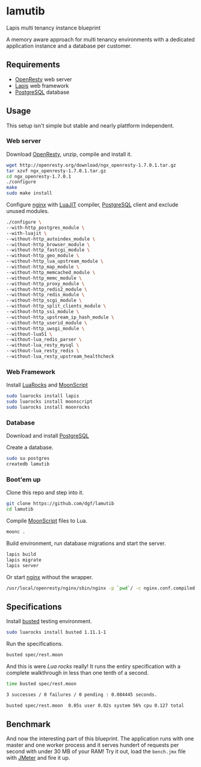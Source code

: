 # lamutib

Lapis multi tenancy instance blueprint

A memory aware approach for multi tenancy environments with a dedicated application instance and a database per customer.

## Requirements

 * [OpenResty][resty] web server
 * [Lapis][lapis] web framework
 * [PostgreSQL][postgres] database

## Usage

This setup isn't simple but stable and nearly plattform independent.

### Web server

Download [OpenResty][resty], unzip, compile and install it.
```sh
wget http://openresty.org/download/ngx_openresty-1.7.0.1.tar.gz
tar xzvf ngx_openresty-1.7.0.1.tar.gz
cd ngx_openresty-1.7.0.1
./configure
make
sudo make install
```

Configure [nginx][nginx] with [LuaJIT][luajit] compiler, [PostgreSQL][postgres] client and exclude unused modules.
```sh
./configure \
--with-http_postgres_module \
--with-luajit \
--without-http_autoindex_module \
--without-http_browser_module \
--without-http_fastcgi_module \
--without-http_geo_module \
--without-http_lua_upstream_module \
--without-http_map_module \
--without-http_memcached_module \
--without-http_memc_module \
--without-http_proxy_module \
--without-http_redis2_module \
--without-http_redis_module \
--without-http_scgi_module \
--without-http_split_clients_module \
--without-http_ssi_module \
--without-http_upstream_ip_hash_module \
--without-http_userid_module \
--without-http_uwsgi_module \
--without-lua51 \
--without-lua_redis_parser \
--without-lua_resty_mysql \
--without-lua_resty_redis \
--without-lua_resty_upstream_healthcheck
```

### Web Framework

Install [LuaRocks][luarocks] and [MoonScript][moon]
```sh
sudo luarocks install lapis
sudo luarocks install moonscript
sudo luarocks install moonrocks
```

### Database

Download and install [PostgreSQL][postgres]

Create a database.
```sh
sudo su postgres
createdb lamutib
```

### Boot'em up

Clone this repo and step into it.
```sh
git clone https://github.com/dgf/lamutib
cd lamutib
```

Compile [MoonScript][moon] files to Lua.
```sh
moonc .
```

Build environment, run database migrations and start the server.
```sh
lapis build
lapis migrate
lapis server
```

Or start [nginx][nginx] without the wrapper.
```sh
/usr/local/openresty/nginx/sbin/nginx -p `pwd`/ -c nginx.conf.compiled
```

## Specifications

Install [busted][busted] testing environment.
```sh
sudo luarocks install busted 1.11.1-1
```

Run the specifications.
```sh
busted spec/rest.moon
```

And this is were *Lua rocks* really! It runs the entiry specification
with a complete walkthrough in less than one tenth of a second.
```sh
time busted spec/rest.moon

3 successes / 0 failures / 0 pending : 0.084445 seconds.

busted spec/rest.moon  0.05s user 0.02s system 56% cpu 0.127 total
```

## Benchmark

And now the interesting part of this blueprint.
The application runs with one master and one worker process and it
serves hundert of requests per second with under 30 MB of your RAM!
Try it out, load the `bench.jmx` file with [JMeter][jmeter] and fire it up.

 [busted]: http://olivinelabs.com/busted/
 [jmeter]: https://jmeter.apache.org/
 [lamutib]: https://github.com/dgf/lamutib
 [lapis]: http://leafo.net/lapis/
 [lua]: http://www.lua.org/
 [luajit]: http://luajit.org/
 [luarocks]: http://luarocks.org/
 [moon]: http://moonscript.org/
 [nginx]: http://wiki.nginx.org/Main
 [postgres]: http://www.postgresql.org/
 [resty]: http://openresty.org/
